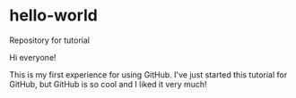 # hello-world
Repository for tutorial

Hi everyone!

This is my first experience for using GitHub.
I've just started this tutorial for GitHub, but GitHub is so cool and I liked it very much!

